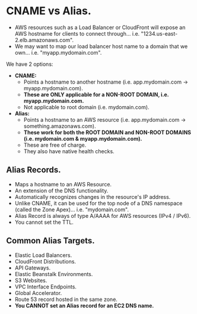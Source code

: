 # **CNAME vs Alias.**

* AWS resources such as a Load Balancer or CloudFront will expose an AWS hostname for clients to connect through... i.e. "1234.us-east-2.elb.amazonaws.com".
* We may want to map our load balancer host name to a domain that we own... i.e. "myapp.mydomain.com".

We have 2 options:

* **CNAME:**
    * Points a hostname to another hostname (i.e. app.mydomain.com -> myapp.mydomain.com).
    * **These are ONLY applicable for a NON-ROOT DOMAIN, i.e. myapp.mydomain.com.**
    * Not applicable to root domain (i.e. mydomain.com).
* **Alias:**
    * Points a hostname to an AWS resource (i.e. app.mydomain.com -> something.amazonaws.com).
    * **These work for both the ROOT DOMAIN and NON-ROOT DOMAINS (i.e. mydomain.com & myapp.mydomain.com).**
    * These are free of charge.
    * They also have native health checks.

## **Alias Records.**

* Maps a hostname to an AWS Resource.
* An extension of the DNS functionality.
* Automatically recognizes changes in the resource's IP address.
* Unlike CNAME, it can be used for the top node of a DNS namespace (called the Zone Apex)... i.e. "mydomain.com".
* Alias Record is always of type A/AAAA for AWS resources (IPv4 / IPv6).
* You cannot set the TTL.

## **Common Alias Targets.**

* Elastic Load Balancers.
* CloudFront Distributions.
* API Gateways.
* Elastic Beanstalk Environments.
* S3 Websites.
* VPC Interface Endpoints.
* Global Accelerator.
* Route 53 record hosted in the same zone.
* **You CANNOT set an Alias record for an EC2 DNS name.**
